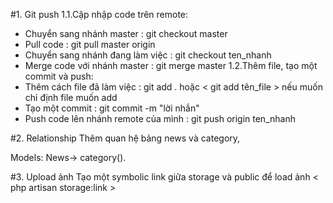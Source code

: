 #1. Git push
1.1.Cập nhập code trên remote:
- Chuyển sang nhánh master              : git checkout master
- Pull code                             : git pull master origin
- Chuyển sang nhánh đang làm việc       : git checkout ten_nhanh
- Merge code với nhánh master           : git merge master
1.2.Thêm file, tạo một commit và push:
- Thêm cách file đã làm việc            : git add . hoặc < git add tên_file > nếu muốn chỉ định file muốn add
- Tạo một commit                        : git commit -m "lời nhắn"
- Push code lên nhánh remote của mình   : git push origin ten_nhanh

#2. Relationship
Thêm quan hệ bảng news và category,

Models: News-> category(). 

#3. Upload ảnh
Tạo một symbolic link giữa storage và public để load ảnh
< php artisan storage:link >
